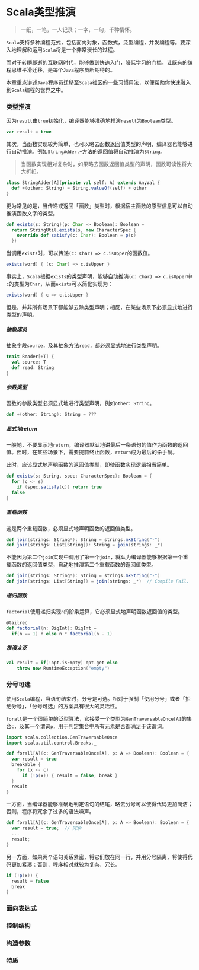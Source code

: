 # Scala类型推演

> 一纸，一笔，一人记录；一字，一句，千种情怀。

`Scala`支持多种编程范式，包括面向对象，函数式，泛型编程，并发编程等。要深入地理解和运用`Scala`将是一个非常漫长的过程。

而对于转瞬即逝的互联网时代，能够做到快速入门，降低学习的门槛，让既有的编程思维平滑迁移，是每个`Java`程序员所期待的。

本章重点讲述`Java`程序员迁移至`Scala`社区的一些习惯用法，以便帮助你快速融入到`Scala`编程的世界之中。

### 类型推演

因为`result`由`true`初始化，编译器能够准确地推演`result`为`Boolean`类型。

```scala
var result = true
```

其次，当函数实现较为简单，也可以略去函数返回值类型的声明，编译器也能够进行自动推演。例如`StringAdder.+`方法的返回值将自动推演为`String`。

> 当函数实现相对复杂时，如果略去函数返回值类型的声明，函数可读性将大大折扣。

```scala
class StringAdder[A](private val self: A) extends AnyVal {
  def +(other: String) = String.valueOf(self) + other
}
```

更为常见的是，当传递或返回「函数」类型时，根据宿主函数的原型信息可以自动推演函数文字的类型。

```scala
def exists(s: String)(p: Char => Boolean): Boolean =
  return StringUtil.exists(s, new CharacterSpec {
    override def satisfy(c: Char): Boolean = p(c)
  })
```

当调用`exists`时，可以传递`(c: Char) => c.isUpper`的函数值。

```scala
exists(word) { (c: Char) => c.isUpper }
```

事实上，`Scala`根据`exists`的类型声明，能够自动推演`(c: Char) => c.isUpper`中`c`的类型为`Char`，从而`exists`可以简化实现为：

```scala
exists(word) { c => c.isUpper }
```

但是，并非所有场景下都能够去除类型声明；相反，在某些场景下必须显式地进行类型的声明。

##### 抽象成员

抽象字段`source`，及其抽象方法`read`，都必须显式地进行类型声明。

```scala
trait Reader[+T] {
  val source: T
  def read: String
}
```

##### 参数类型

函数的参数类型必须显式地进行类型声明，例如`other: String`。

```scala
def +(other: String): String = ???
```

##### 显式地return

一般地，不要显示地`return`，编译器默认地讲最后一条语句的值作为函数的返回值。但时，在某些场景下，需要提前终止函数，`return`成为最后的杀手锏。

此时，应该显式地声明函数的返回值类型，即使函数实现逻辑相当简单。

```scala
def exists(s: String, spec: CharacterSpec): Boolean = {
  for (c <- s)
    if (spec.satisfy(c)) return true
  false
}
```

##### 重载函数

这是两个重载函数，必须显式地声明函数的返回值类型。

```scala
def join(strings: String*): String = strings.mkString("-")def join(strings: List[String]): String = join(strings: _*)
```

不能因为第二个`join`实现中调用了第一个`join`，就认为编译器能够根据第一个重载函数的返回值类型，自动地推演第二个重载函数的返回值类型。

```scala
def join(strings: String*): String = strings.mkString("-")def join(strings: List[String]) = join(strings: _*)  // Compile Fail.
```

##### 递归函数

`factorial`使用递归实现`n`的阶乘运算，它必须显式地声明函数返回值的类型。

```scala
@tailrecdef factorial(n: BigInt): BigInt =  if(n == 1) n else n * factorial(n - 1)
```

##### 推演太泛

```scala
val result = if(!opt.isEmpty) opt.get else 
    throw new RuntimeException("empty")
```

### 分号可选

使用`Scala`编程，当语句结束时，分号是可选。相对于强制「使用分号」或者「拒绝分号」，「分号可选」的方案具有很大的灵活性。

`forall`是一个很简单的泛型算法，它接受一个类型为`GenTraversableOnce[A]`的集合`c`，及其一个谓词`p`，用于判定集合中所有元素是否都满足于该谓词。

```scala
import scala.collection.GenTraversableOnce
import scala.util.control.Breaks._

def forall[A](c: GenTraversableOnce[A], p: A => Boolean): Boolean = {
  var result = true
  breakable {
    for (x <- c)
      if (!p(x)) { result = false; break }
  }
  result
}
```

一方面，当编译器能够准确地判定语句的结尾，略去分号可以使得代码更加简洁；否则，程序将冗余了过多的语法噪声。

```scala
def forall[A](c: GenTraversableOnce[A], p: A => Boolean): Boolean = {
  var result = true;  // 冗余
  ...
  result;
}
```

另一方面，如果两个语句关系紧密，将它们放在同一行，并用分号隔离，将使得代码更加紧凑；否则，程序相对就较为复杂、冗长。

```scala
if (!p(x)) { 
  result = false
  break
}
```

### 面向表达式

### 控制结构

### 构造参数

### 特质

### 


